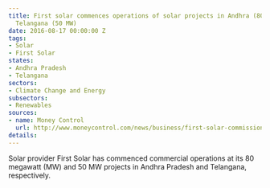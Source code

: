 ```yaml
---
title: First solar commences operations of solar projects in Andhra (80 MW) and in
  Telangana (50 MW)
date: 2016-08-17 00:00:00 Z
tags:
- Solar
- First Solar
states:
- Andhra Pradesh
- Telangana
sectors:
- Climate Change and Energy
subsectors:
- Renewables
sources:
- name: Money Control
  url: http://www.moneycontrol.com/news/business/first-solar-commissions-130-mw-projectsandhratelangana_7249021.html
details: 
---
```


Solar provider First Solar has commenced commercial operations at its 80 megawatt (MW) and 50 MW projects in Andhra Pradesh and Telangana, respectively.
